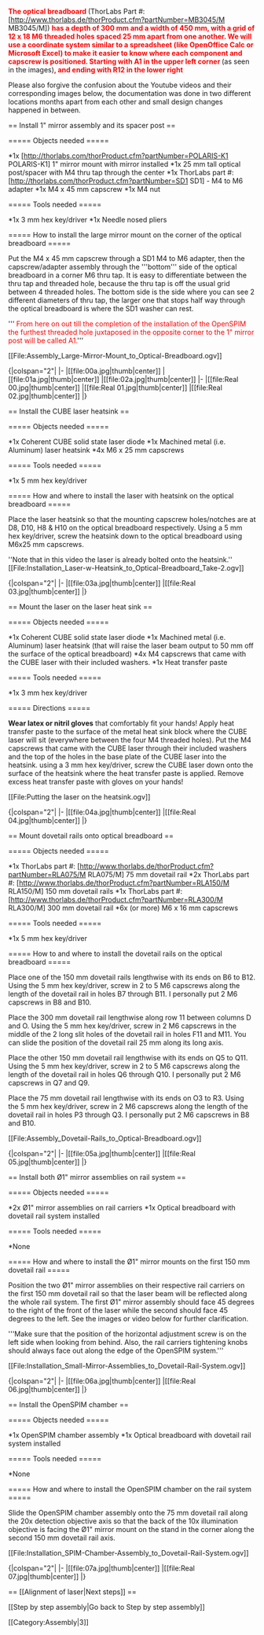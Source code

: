 <b><span style="color:#FF0000"> The optical breadboard </span></b> (ThorLabs Part #: [http://www.thorlabs.de/thorProduct.cfm?partNumber=MB3045/M MB3045/M]) <b><span style="color:#FF0000"> has a depth of 300 mm and a width of 450 mm, with a grid of 12 x 18 M6 threaded holes spaced 25 mm apart from one another. We will use a coordinate system similar to a spreadsheet (like OpenOffice Calc or Microsoft Excel) to make it easier to know where each component and capscrew is positioned. Starting with A1 in the  upper left corner </span></b> (as seen in the images)<b><span style="color:#FF0000">, and ending with R12 in the lower right </span></b>

Please also forgive the confusion about the Youtube videos and their corresponding images below, the documentation was done in two different locations months apart from each other and small design changes happened in between.

== Install 1" mirror assembly and its spacer post ==

===== Objects needed =====

*1x [http://thorlabs.com/thorProduct.cfm?partNumber=POLARIS-K1 POLARIS-K1] 1" mirror mount with mirror installed
*1x 25 mm tall optical post/spacer with M4 thru tap through the center
*1x ThorLabs part #: [http://thorlabs.com/thorProduct.cfm?partNumber=SD1 SD1] -  M4 to M6 adapter
*1x M4 x 45 mm capscrew
*1x M4 nut

===== Tools needed =====

*1x 3 mm hex key/driver
*1x Needle nosed pliers

===== How to install the large mirror mount on the corner of the optical breadboard =====

Put the M4 x 45 mm capscrew through a SD1 M4 to M6 adapter, then the capscrew/adapter assembly through the '''bottom''' side of the optical breadboard in a corner M6 thru tap. It is easy to differentiate between the thru tap and threaded hole, because the thru tap is off the usual grid between 4 threaded holes. The bottom side is the side where you can see 2 different diameters of thru tap, the larger one that stops half way through the optical breadboard is where the SD1 washer can rest.

'''<span style="color:#FF0000"> From here on out till the completion of the installation of the OpenSPIM the furthest threaded hole juxtaposed in the opposite corner to the 1" mirror post will be called A1.</span>'''

[[File:Assembly_Large-Mirror-Mount_to_Optical-Breadboard.ogv]]

{|colspan="2"|
|-
|[[file:00a.jpg|thumb|center]]
|[[file:01a.jpg|thumb|center]]
|[[file:02a.jpg|thumb|center]]
|-
|[[file:Real 00.jpg|thumb|center]]
|[[file:Real 01.jpg|thumb|center]]
|[[file:Real 02.jpg|thumb|center]]
|}

== Install the CUBE laser heatsink ==

===== Objects needed =====

*1x Coherent CUBE solid state laser diode 
*1x Machined metal (i.e. Aluminum) laser heatsink
*4x M6 x 25 mm capscrews

===== Tools needed =====

*1x 5 mm hex key/driver

===== How and where to install the laser with heatsink on the optical breadboard =====

Place the laser heatsink so that the mounting capscrew holes/notches are at D8, D10, H8 & H10 on the optical breadboard respectively. Using a 5 mm hex key/driver, screw the heatsink down to the optical breadboard using M6x25 mm capscrews. 

''Note that in this video the laser is already bolted onto the heatsink.''
[[File:Installation_Laser-w-Heatsink_to_Optical-Breadboard_Take-2.ogv]]

{|colspan="2"|
|-
|[[file:03a.jpg|thumb|center]]
|[[file:Real 03.jpg|thumb|center]]
|}

== Mount the laser on the laser heat sink ==

===== Objects needed =====

*1x Coherent CUBE solid state laser diode
*1x Machined metal (i.e. Aluminum) laser heatsink (that will raise the laser beam output to 50 mm off the surface of the optical breadboard)
*4x M4 capscrews that came with the CUBE laser with their included washers.
*1x Heat transfer paste

===== Tools needed =====

*1x 3 mm hex key/driver

===== Directions =====

<b>Wear latex or nitril gloves</b> that comfortably fit your hands! Apply heat transfer paste to the surface of the metal heat sink block where the CUBE laser will sit (everywhere between the four M4 threaded holes). Put the M4 capscrews that came with the CUBE laser through their included washers and the top of the holes in the base plate of the CUBE laser into the heatsink. using a 3 mm hex key/driver, screw the CUBE laser down onto the surface of the heatsink where the heat transfer paste is applied. Remove excess heat transfer paste with gloves on your hands!

[[File:Putting the laser on the heatsink.ogv]]

{|colspan="2"|
|-
|[[file:04a.jpg|thumb|center]]
|[[file:Real 04.jpg|thumb|center]]
|}

== Mount dovetail rails onto optical breadboard ==

===== Objects needed =====

*1x ThorLabs part #: [http://www.thorlabs.de/thorProduct.cfm?partNumber=RLA075/M RLA075/M] 75 mm dovetail rail
*2x ThorLabs part #: [http://www.thorlabs.de/thorProduct.cfm?partNumber=RLA150/M RLA150/M] 150 mm dovetail rails
*1x ThorLabs part #: [http://www.thorlabs.de/thorProduct.cfm?partNumber=RLA300/M RLA300/M] 300 mm dovetail rail
*6x (or more) M6 x 16 mm capscrews

===== Tools needed =====

*1x 5 mm hex key/driver

===== How to and where to install the dovetail rails on the optical breadboard =====

Place one of the 150 mm dovetail rails lengthwise with its ends on B6 to B12. Using the 5 mm hex key/driver, screw in 2 to 5 M6 capscrews along the length of the dovetail rail in holes B7 through B11. I personally put 2 M6 capscrews in B8 and B10.

Place the 300 mm dovetail rail lengthwise along row 11 between columns D and O. Using the 5 mm hex key/driver, screw in 2 M6 capscrews in the middle of the 2 long slit holes of the dovetail rail in holes F11 and M11. You can slide the position of the dovetail rail 25 mm along its long axis.

Place the other 150 mm dovetail rail lengthwise with its ends on Q5 to Q11. Using the 5 mm hex key/driver, screw in 2 to 5 M6 capscrews along the length of the dovetail rail in holes Q6 through Q10. I personally put 2 M6 capscrews in Q7 and Q9.

Place the 75 mm dovetail rail lengthwise with its ends on O3 to R3. Using the 5 mm hex key/driver, screw in 2 M6 capscrews along the length of the dovetail rail in holes P3 through Q3. I personally put 2 M6 capscrews in B8 and B10.

[[File:Assembly_Dovetail-Rails_to_Optical-Breadboard.ogv]]

{|colspan="2"|
|-
|[[file:05a.jpg|thumb|center]]
|[[file:Real 05.jpg|thumb|center]]
|}

== Install both Ø1" mirror assemblies on rail system ==

===== Objects needed =====

*2x Ø1" mirror assemblies on rail carriers
*1x Optical breadboard with dovetail rail system installed

===== Tools needed =====

*None

===== How and where to install the Ø1" mirror mounts on the first 150 mm dovetail rail =====

Position the two Ø1" mirror assemblies on their respective rail carriers on the first 150 mm dovetail rail so that the laser beam will be reflected along the whole rail system. The first Ø1" mirror assembly should face 45 degrees to the right of the front of the laser while the second should face 45 degrees to the left. See the images or video below for further clarification.

'''Make sure that the position of the horizontal adjustment screw is on the left side when looking from behind. Also, the rail carriers tightening knobs should always face out along the edge of the OpenSPIM system.'''

[[File:Installation_Small-Mirror-Assemblies_to_Dovetail-Rail-System.ogv]]

{|colspan="2"|
|-
|[[file:06a.jpg|thumb|center]]
|[[file:Real 06.jpg|thumb|center]]
|}

== Install the OpenSPIM chamber ==

===== Objects needed =====

*1x OpenSPIM chamber assembly
*1x Optical breadboard with dovetail rail system installed

===== Tools needed =====

*None

===== How and where to install the OpenSPIM chamber on the rail system =====

Slide the OpenSPIM chamber assembly onto the 75 mm dovetail rail along the 20x detection objective axis so that the back of the 10x illumination objective is facing the Ø1" mirror mount on the stand in the corner along the second 150 mm dovetail rail axis.

[[File:Installation_SPIM-Chamber-Assembly_to_Dovetail-Rail-System.ogv]]

{|colspan="2"|
|-
|[[file:07a.jpg|thumb|center]]
|[[file:Real 07.jpg|thumb|center]]
|}

== [[Alignment of laser|Next steps]] ==

[[Step by step assembly|Go back to Step by step assembly]]

[[Category:Assembly|3]]
